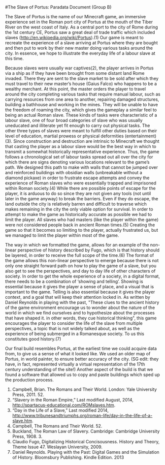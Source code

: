 #The Slave of Portus: Paradata Document (Group B)
	
The Slave of Portus is the name of our Minecraft game, an immersive experience set in the Roman port city of Portus at the mouth of the Tiber River on the west coast of Italy. As a central port to the city of Rome during the 1st century CE, Portus saw a great deal of trade traffic which included slaves (http://en.wikipedia.org/wiki/Portus).(1)  Our game is meant to recreate the experience of a slave arriving at Portus where they are bought and then put to work by their new master doing various tasks around the city. In essence, we hope to illustrate the everyday life of a labour slave at this time. 

Because slaves were usually war captives(2),  the player arrives in Portus via a ship as if they have been brought from some distant land Rome invaded. There they are sent to the slave market to be sold after which they must travel to their new master’s house (Gaius Falco) who happens to be a wealthy merchant. At this point, the master orders the player to travel around the city completing various tasks that require manual labour, such as carrying resources from one area to another, repairing damaged structures, building a bathhouse and working in the mines. They will be unable to have the freedom of roaming the city, which gives the gameplay a similar feel to being an actual Roman slave. These kinds of tasks were characteristic of a labour slave, one of four broad categories of slave who was usually uneducated and illiterate yet fit enough to carry out physical tasks.  The other three types of slaves were meant to fulfill other duties based on their level of education, martial prowess or physical deformities (entertainment)(3).  Since construction and destruction are intrinsic to Minecraft we thought that casting the player as a labour slave would be the best way in which to transmit a somewhat historically representative experience. Thus, the game follows a chronological set of labour tasks spread out all over the city for which there are signs denoting various locations relevant to the game’s path. We designed this path to make with walls that cannot be jumped over and reinforced buildings with obsidian walls (unbreakable without a diamond pickaxe) in order to frustrate escape attempts and convey the experience of Roman slaves who were essentially trapped and imprisoned within Roman society.(4)  While there are possible points of escape for the player, it is arduous to do so since they are not given any tools (not until later in the game anyway) to break the barriers. Even if they do escape, the land outside the city is relatively barren and difficult to traverse which makes remaining in the city the only viable option for survival. In order to attempt to make the game as historically accurate as possible we had to limit the player. All slaves who had masters (like the player within the game) were not considered people back in ancient Roman times.(5)  Creating the game so that it becomes so limiting to the player, actually frustrated us, but we managed to limit the player within most of the game.  

The way in which we formatted the game, allows for an example of the non-linear perspective of history described by Fugo, which is that history should be layered, in order to receive the full scope of the time.(6)  The format of the game allows this non-linear perspective to emerge because there is not only one straight forward path on how to play the game of a slave, but you also get to see the perspectives, and day to day life of other characters of society. In order to get the whole experience of a society, in a digital format, there needs to be a combination of ‘showing and telling’. Showing is essential because it gives the player a sense of place, and a visual that is important to the game. Telling is also essential because it gives the player context, and a goal that will keep their attention locked in. As written by Daniel Reynolds in playing with the past, "These clues to the ancient history of the game environment encourage us to wonder about the nature of the world in which we find ourselves and to hypothesize about the processes that have shaped it. in other words, they cue historical thinking", this game encourages the player to consider the life of the slave from multiple perspectives, a topic that is not widely talked about, as well as the experience of being submerged in a Romanesque society. To us this constitutes good history.(7) 

Our final build resembles Portus, at the earliest time we could acquire data from, to give us a sense of what it looked like. We used an older map of Portus, in world painter, to ensure better accuracy of the city. (SG edit: they have, in fact, represented virtually a virtual representation of the 17th century understanding of the site!) Another aspect of the build is that we found a software that allowed us to copy and paste buildings which sped up the production process.

1.  Campbell, Brian. The Romans and Their World. London: Yale University Press, 2011. 52.
2.  “Slavery in the Roman Empire,” Last modified August, 2014, http://spartacus-educational.com/ROMslaves.htm.
3.  “Day in the Life of a Slave,” Last modified 2014, http://www.tribunesandtriumphs.org/roman-life/day-in-the-life-of-a-slave.htm.
4.   Campbell, The Romans and Their World. 52.
5.  Buckland, The Roman Law of Slavery. Cambridge: Cambridge University Press, 1908. 3.
6.  Claudio Fugo, Digitalizing Historical Concisousness. History and Theory, Theme Issue 47. Weslayan University, 2009. 
7.  Daniel Reynolds. Playing with the Past: Digital Games and the Simulation of History.  Bloomsbury Publishing. Kindle Edition. 2013
